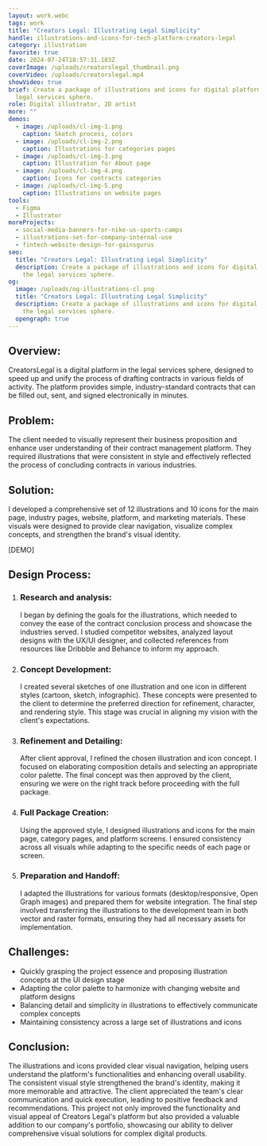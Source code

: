 ```yaml
---
layout: work.webc
tags: work
title: "Creators Legal: Illustrating Legal Simplicity"
handle: illustrations-and-icons-for-tech-platform-creators-legal
category: illustration
favorite: true
date: 2024-07-24T18:57:31.183Z
coverImage: /uploads/creatorslegal_thumbnail.png
coverVideo: /uploads/creatorslegal.mp4
showVideo: true
brief: Create a package of illustrations and icons for digital platform in the
  legal services sphere.
role: Digital illustrator, 2D artist
more: ""
demos:
  - image: /uploads/cl-img-1.png
    caption: Sketch process, colors
  - image: /uploads/cl-img-2.png
    caption: Illustrations for categories pages
  - image: /uploads/cl-img-3.png
    caption: Illustration for About page
  - image: /uploads/cl-img-4.png
    caption: Icons for contracts categories
  - image: /uploads/cl-img-5.png
    caption: Illustrations on website pages
tools:
  - Figma
  - Illustrator
moreProjects:
  - social-media-banners-for-nike-us-sports-camps
  - illustrations-set-for-company-internal-use
  - fintech-website-design-for-gainsgurus
seo:
  title: "Creators Legal: Illustrating Legal Simplicity"
  description: Create a package of illustrations and icons for digital platform in
    the legal services sphere.
og:
  image: /uploads/og-illustrations-cl.png
  title: "Creators Legal: Illustrating Legal Simplicity"
  description: Create a package of illustrations and icons for digital platform in
    the legal services sphere.
  opengraph: true
---
```

## Overview:

CreatorsLegal is a digital platform in the legal services sphere, designed to speed up and unify the process of drafting contracts in various fields of activity. The platform provides simple, industry-standard contracts that can be filled out, sent, and signed electronically in minutes.

## Problem:

The client needed to visually represent their business proposition and enhance user understanding of their contract management platform. They required illustrations that were consistent in style and effectively reflected the process of concluding contracts in various industries.

## Solution:

I developed a comprehensive set of 12 illustrations and 10 icons for the main page, industry pages, website, platform, and marketing materials. These visuals were designed to provide clear navigation, visualize complex concepts, and strengthen the brand's visual identity.

\[DEMO]

## Design Process:

1. ### Research and analysis:

   I began by defining the goals for the illustrations, which needed to convey the ease of the contract conclusion process and showcase the industries served. I studied competitor websites, analyzed layout designs with the UX/UI designer, and collected references from resources like Dribbble and Behance to inform my approach.
2. ### Concept Development:

   I created several sketches of one illustration and one icon in different styles (cartoon, sketch, infographic). These concepts were presented to the client to determine the preferred direction for refinement, character, and rendering style. This stage was crucial in aligning my vision with the client's expectations.
3. ### Refinement and Detailing:

   After client approval, I refined the chosen illustration and icon concept. I focused on elaborating composition details and selecting an appropriate color palette. The final concept was then approved by the client, ensuring we were on the right track before proceeding with the full package.
4. ### Full Package Creation:

   Using the approved style, I designed illustrations and icons for the main page, category pages, and platform screens. I ensured consistency across all visuals while adapting to the specific needs of each page or screen.
5. ### Preparation and Handoff:

   I adapted the illustrations for various formats (desktop/responsive, Open Graph images) and prepared them for website integration. The final step involved transferring the illustrations to the development team in both vector and raster formats, ensuring they had all necessary assets for implementation.

## Challenges:

* Quickly grasping the project essence and proposing illustration concepts at the UI design stage
* Adapting the color palette to harmonize with changing website and platform designs
* Balancing detail and simplicity in illustrations to effectively communicate complex concepts
* Maintaining consistency across a large set of illustrations and icons

## Conclusion:

The illustrations and icons provided clear visual navigation, helping users understand the platform's functionalities and enhancing overall usability. The consistent visual style strengthened the brand's identity, making it more memorable and attractive. The client appreciated the team's clear communication and quick execution, leading to positive feedback and recommendations. This project not only improved the functionality and visual appeal of Creators Legal's platform but also provided a valuable addition to our company's portfolio, showcasing our ability to deliver comprehensive visual solutions for complex digital products.